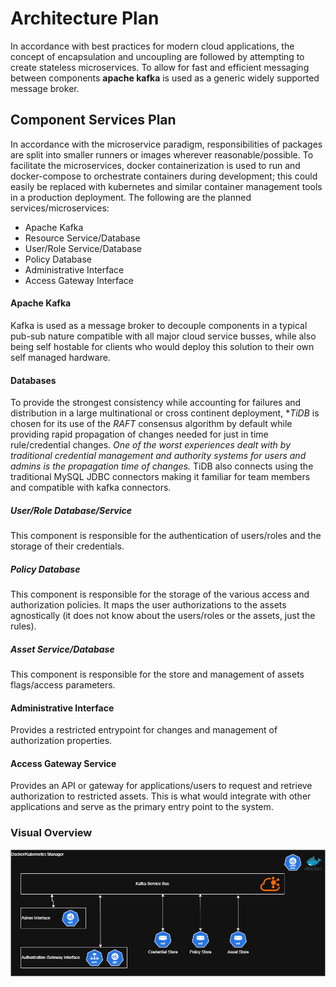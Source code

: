 # Architecture Plan

In accordance with best practices for modern cloud applications, the concept of encapsulation and uncoupling are followed by attempting to create stateless microservices. To allow for fast and efficient messaging between components **apache kafka** is used as a generic widely supported message broker.

## Component Services Plan

In accordance with the microservice paradigm, responsibilities of packages are split into smaller runners or images wherever reasonable/possible. To facilitate the microservices, docker containerization is used to run and docker-compose to orchestrate containers during development; this could easily be replaced with kubernetes and similar container management tools in a production deployment. The following are the planned services/microservices:
- Apache Kafka
- Resource Service/Database
- User/Role Service/Database
- Policy Database
- Administrative Interface
- Access Gateway Interface

#### Apache Kafka

Kafka is used as a message broker to decouple components in a typical pub-sub nature compatible with all major cloud service busses, while also being self hostable for clients who would deploy this solution to their own self managed hardware.

#### Databases

To provide the strongest consistency while accounting for failures and distribution in a large multinational or cross continent deployment, **TiDB* is chosen for its use of the *RAFT* consensus algorithm by default while providing rapid propagation of changes needed for just in time rule/credential changes. *One of the worst experiences dealt with by traditional credential management and authority systems for users and admins is the propagation time of changes.* TiDB also connects using the traditional MySQL JDBC connectors making it familiar for team members and compatible with kafka connectors.

##### User/Role Database/Service

This component is responsible for the authentication of users/roles and the storage of their credentials.

##### Policy Database

This component is responsible for the storage of the various access and authorization policies. It maps the user authorizations to the assets agnostically (it does not know about the users/roles or the assets, just the rules).

##### Asset Service/Database

This component is responsible for the store and management of assets flags/access parameters.

#### Administrative Interface

Provides a restricted entrypoint for changes and management of authorization properties.

#### Access Gateway Service

Provides an API or gateway for applications/users to request and retrieve authorization to restricted assets. This is what would integrate with other applications and serve as the primary entry point to the system.

### Visual Overview
![basic architecture drawing](./architecture.drawio.png)